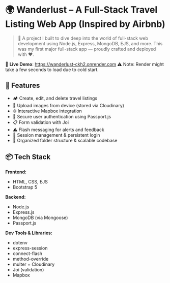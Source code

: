 # 🌍 Wanderlust – A Full-Stack Travel Listing Web App (Inspired by Airbnb)

> 🚀 A project I built to dive deep into the world of full-stack web development using Node.js, Express, MongoDB, EJS, and more. This was my first major full-stack app — proudly crafted and deployed with ❤️.

🔗 **Live Demo**: https://wanderlust-ckh2.onrender.com
⚠️ Note: Render might take a few seconds to load due to cold start.

## 🚀 Features

- 🏕️ Create, edit, and delete travel listings
- 📸 Upload images from device (stored via Cloudinary)
- 🌐 Interactive Mapbox integration
- 🔐 Secure user authentication using Passport.js
- 📋 Form validation with Joi
- ⚠️ Flash messaging for alerts and feedback
- 🧠 Session management & persistent login
- 📁 Organized folder structure & scalable codebase


## 📦 Tech Stack

**Frontend:**
- HTML, CSS, EJS
- Bootstrap 5

**Backend:**
- Node.js
- Express.js
- MongoDB (via Mongoose)
- Passport.js

**Dev Tools & Libraries:**
- dotenv
- express-session
- connect-flash
- method-override
- multer + Cloudinary
- Joi (validation)
- Mapbox



